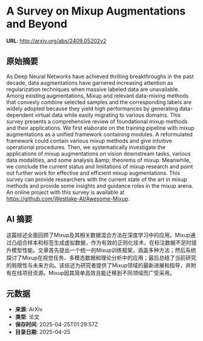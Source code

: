 # A Survey on Mixup Augmentations and Beyond

**URL**: http://arxiv.org/abs/2409.05202v2

## 原始摘要

As Deep Neural Networks have achieved thrilling breakthroughs in the past
decade, data augmentations have garnered increasing attention as regularization
techniques when massive labeled data are unavailable. Among existing
augmentations, Mixup and relevant data-mixing methods that convexly combine
selected samples and the corresponding labels are widely adopted because they
yield high performances by generating data-dependent virtual data while easily
migrating to various domains. This survey presents a comprehensive review of
foundational mixup methods and their applications. We first elaborate on the
training pipeline with mixup augmentations as a unified framework containing
modules. A reformulated framework could contain various mixup methods and give
intuitive operational procedures. Then, we systematically investigate the
applications of mixup augmentations on vision downstream tasks, various data
modalities, and some analysis \&amp; theorems of mixup. Meanwhile, we conclude the
current status and limitations of mixup research and point out further work for
effective and efficient mixup augmentations. This survey can provide
researchers with the current state of the art in mixup methods and provide some
insights and guidance roles in the mixup arena. An online project with this
survey is available at https://github.com/Westlake-AI/Awesome-Mixup.


## AI 摘要

这篇综述全面回顾了Mixup及其相关数据混合方法在深度学习中的应用。Mixup通过凸组合样本和标签生成虚拟数据，作为有效的正则化技术，在标注数据不足时提升模型性能。文章首先提出一个统一的Mixup训练框架，涵盖多种方法；然后系统探讨了Mixup在视觉任务、多模态数据和理论分析中的应用；最后总结了当前研究的局限性与未来方向。该综述为研究者提供了Mixup领域的最新进展和指导，并附有在线项目资源。Mixup因其简单高效且能迁移到不同领域而广受采用。

## 元数据

- **来源**: ArXiv
- **类型**: 论文
- **保存时间**: 2025-04-25T01:29:57Z
- **目录日期**: 2025-04-25
